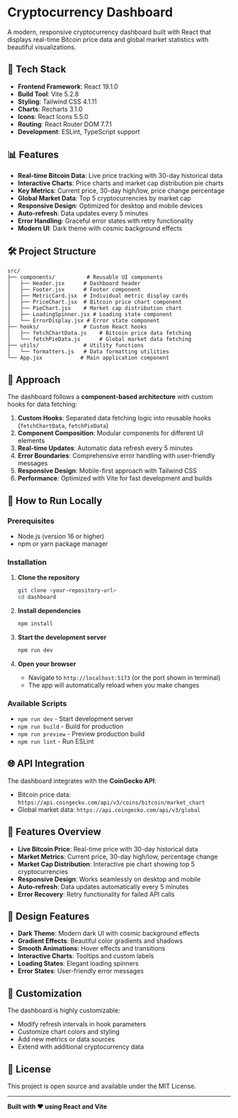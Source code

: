 # Cryptocurrency Dashboard

A modern, responsive cryptocurrency dashboard built with React that displays real-time Bitcoin price data and global market statistics with beautiful visualizations.

## 🚀 Tech Stack

- **Frontend Framework**: React 19.1.0
- **Build Tool**: Vite 5.2.8
- **Styling**: Tailwind CSS 4.1.11
- **Charts**: Recharts 3.1.0
- **Icons**: React Icons 5.5.0
- **Routing**: React Router DOM 7.7.1
- **Development**: ESLint, TypeScript support

## 📊 Features

- **Real-time Bitcoin Data**: Live price tracking with 30-day historical data
- **Interactive Charts**: Price charts and market cap distribution pie charts
- **Key Metrics**: Current price, 30-day high/low, price change percentage
- **Global Market Data**: Top 5 cryptocurrencies by market cap
- **Responsive Design**: Optimized for desktop and mobile devices
- **Auto-refresh**: Data updates every 5 minutes
- **Error Handling**: Graceful error states with retry functionality
- **Modern UI**: Dark theme with cosmic background effects

## 🛠️ Project Structure

```
src/
├── components/          # Reusable UI components
│   ├── Header.jsx      # Dashboard header
│   ├── Footer.jsx      # Footer component
│   ├── MetricCard.jsx  # Individual metric display cards
│   ├── PriceChart.jsx  # Bitcoin price chart component
│   ├── PieChart.jsx    # Market cap distribution chart
│   ├── LoadingSpinner.jsx # Loading state component
│   └── ErrorDisplay.jsx # Error state component
├── hooks/              # Custom React hooks
│   ├── fetchChartData.js    # Bitcoin price data fetching
│   └── fetchPieData.js      # Global market data fetching
├── utils/              # Utility functions
│   └── formatters.js   # Data formatting utilities
└── App.jsx            # Main application component
```

## 🎯 Approach

The dashboard follows a **component-based architecture** with custom hooks for data fetching:

1. **Custom Hooks**: Separated data fetching logic into reusable hooks (`fetchChartData`, `fetchPieData`)
2. **Component Composition**: Modular components for different UI elements
3. **Real-time Updates**: Automatic data refresh every 5 minutes
4. **Error Boundaries**: Comprehensive error handling with user-friendly messages
5. **Responsive Design**: Mobile-first approach with Tailwind CSS
6. **Performance**: Optimized with Vite for fast development and builds

## 🚀 How to Run Locally

### Prerequisites
- Node.js (version 16 or higher)
- npm or yarn package manager

### Installation

1. **Clone the repository**
   ```bash
   git clone <your-repository-url>
   cd dashboard
   ```

2. **Install dependencies**
   ```bash
   npm install
   ```

3. **Start the development server**
   ```bash
   npm run dev
   ```

4. **Open your browser**
   - Navigate to `http://localhost:5173` (or the port shown in terminal)
   - The app will automatically reload when you make changes

### Available Scripts

- `npm run dev` - Start development server
- `npm run build` - Build for production
- `npm run preview` - Preview production build
- `npm run lint` - Run ESLint

## 🌐 API Integration

The dashboard integrates with the **CoinGecko API**:
- Bitcoin price data: `https://api.coingecko.com/api/v3/coins/bitcoin/market_chart`
- Global market data: `https://api.coingecko.com/api/v3/global`

## 📱 Features Overview

- **Live Bitcoin Price**: Real-time price with 30-day historical data
- **Market Metrics**: Current price, 30-day high/low, percentage change
- **Market Cap Distribution**: Interactive pie chart showing top 5 cryptocurrencies
- **Responsive Design**: Works seamlessly on desktop and mobile
- **Auto-refresh**: Data updates automatically every 5 minutes
- **Error Recovery**: Retry functionality for failed API calls

## 🎨 Design Features

- **Dark Theme**: Modern dark UI with cosmic background effects
- **Gradient Effects**: Beautiful color gradients and shadows
- **Smooth Animations**: Hover effects and transitions
- **Interactive Charts**: Tooltips and custom labels
- **Loading States**: Elegant loading spinners
- **Error States**: User-friendly error messages

## 🔧 Customization

The dashboard is highly customizable:
- Modify refresh intervals in hook parameters
- Customize chart colors and styling
- Add new metrics or data sources
- Extend with additional cryptocurrency data

## 📄 License

This project is open source and available under the MIT License.

---

**Built with ❤️ using React and Vite**
